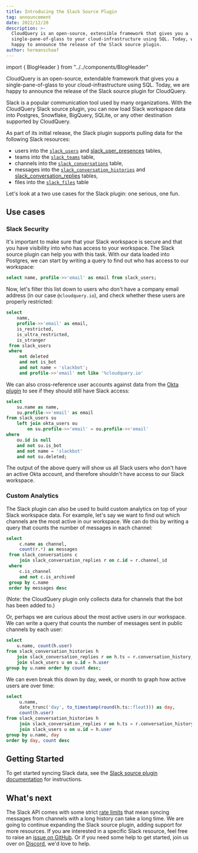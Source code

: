 ```yaml
---
title: Introducing the Slack Source Plugin
tag: announcement
date: 2022/12/20
description: >-
  CloudQuery is an open-source, extensible framework that gives you a
  single-pane-of-glass to your cloud-infrastructure using SQL. Today, we are
  happy to announce the release of the Slack source plugin.
author: hermanschaaf
---
```


import { BlogHeader } from "../../components/BlogHeader"

<BlogHeader/>

CloudQuery is an open-source, extendable framework that gives you a single-pane-of-glass to your cloud-infrastructure using SQL. Today, we are happy to announce the release of the Slack source plugin for CloudQuery.

Slack is a popular communication tool used by many organizations. With the CloudQuery Slack source plugin, you can now load Slack workspace data into Postgres, Snowflake, BigQuery, SQLite, or any other destination supported by CloudQuery. 

As part of its initial release, the Slack plugin supports pulling data for the following Slack resources:
 - users into the [`slack_users`](https://github.com/cloudquery/cloudquery/blob/main/plugins/source/slack/docs/tables/slack_users.md) and [slack_user_presences](https://github.com/cloudquery/cloudquery/blob/main/plugins/source/slack/docs/tables/slack_user_presences.md) tables,
 - teams into the [`slack_teams`](https://github.com/cloudquery/cloudquery/blob/main/plugins/source/slack/docs/tables/slack_teams.md) table,
 - channels into the [`slack_conversations`](https://github.com/cloudquery/cloudquery/blob/main/plugins/source/slack/docs/tables/slack_conversations.md) table,
 - messages into the [`slack_conversation_histories`](https://github.com/cloudquery/cloudquery/blob/main/plugins/source/slack/docs/tables/slack_conversation_histories.md) and [slack_conversation_replies](https://github.com/cloudquery/cloudquery/blob/main/plugins/source/slack/docs/tables/slack_conversation_replies.md) tables,
 - files into the [`slack_files`](https://github.com/cloudquery/cloudquery/blob/main/plugins/source/slack/docs/tables/slack_teams.md) table

Let's look at a two use cases for the Slack plugin: one serious, one fun. 

## Use cases

### Slack Security

It's important to make sure that your Slack workspace is secure and that you have visibility into who has access to your workspace. The Slack source plugin can help you with this task. With our data loaded into Postgres, we can start by writing a query to find out who has access to our workspace:

```sql
select name, profile->>'email' as email from slack_users;
```

Now, let's filter this list down to users who don't have a company email address (in our case `@cloudquery.io`), and check whether these users are properly restricted:

```sql
select 
    name, 
    profile->>'email' as email, 
    is_restricted, 
    is_ultra_restricted, 
    is_stranger
 from slack_users
 where
     not deleted
     and not is_bot
     and not name = 'slackbot';
     and profile->>'email' not like '%cloudquery.io' 
```

We can also cross-reference user accounts against data from the [Okta plugin](/docs/plugins/sources/okta/overview) to see if they should still have Slack access:

```sql
select 
    su.name as name, 
    su.profile->>'email' as email 
from slack_users su 
    left join okta_users ou 
        on su.profile->>'email' = ou.profile->>'email' 
where 
    ou.id is null 
    and not su.is_bot 
    and not name = 'slackbot'
    and not su.deleted;
```

The output of the above query will show us all Slack users who don't have an active Okta account, and therefore shouldn't have access to our Slack workspace.

### Custom Analytics

The Slack plugin can also be used to build custom analytics on top of your Slack workspace data. For example, let's say we want to find out which channels are the most active in our workspace. We can do this by writing a query that counts the number of messages in each channel:

```sql
select
     c.name as channel,
     count(r.*) as messages
 from slack_conversations c
     join slack_conversation_replies r on c.id = r.channel_id
 where
     c.is_channel
     and not c.is_archived 
 group by c.name 
 order by messages desc
```

(Note: the CloudQuery plugin only collects data for channels that the bot has been added to.)

Or, perhaps we are curious about the most active users in our workspace. We can write a query that counts the number of messages sent in public channels by each user:

```sql
select 
    u.name, count(h.user) 
from slack_conversation_histories h 
    join slack_conversation_replies r on h.ts = r.conversation_history_ts 
    join slack_users u on u.id = h.user 
group by u.name order by count desc;
```

We can even break this down by day, week, or month to graph how active users are over time:

```sql
select
     u.name,
     date_trunc('day', to_timestamp(round(h.ts::float))) as day,
     count(h.user)
from slack_conversation_histories h
     join slack_conversation_replies r on h.ts = r.conversation_history_ts
     join slack_users u on u.id = h.user 
group by u.name, day 
order by day, count desc
```

## Getting Started

To get started syncing Slack data, see the [Slack source plugin documentation](/docs/plugins/sources/slack/overview) for instructions.

## What's next

The Slack API comes with some strict [rate limits](https://api.slack.com/docs/rate-limits) that mean syncing messages from channels with a long history can take a long time. We are going to continue expanding the Slack source plugin, adding support for more resources. If you are interested in a specific Slack resource, feel free to raise an [issue on GitHub](https://github.com/cloudquery/cloudquery/issues). Or if you need some help to get started, join us over on [Discord](https://www.cloudquery.io/discord), we'd love to help.
